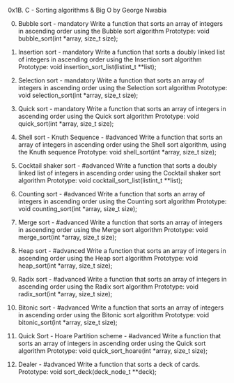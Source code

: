 0x1B. C - Sorting algorithms & Big O by George Nwabia

0. Bubble sort - mandatory
Write a function that sorts an array of integers in ascending order using the Bubble sort algorithm
Prototype: void bubble_sort(int *array, size_t size);

1. Insertion sort - mandatory
Write a function that sorts a doubly linked list of integers in ascending order using the Insertion sort algorithm
Prototype: void insertion_sort_list(listint_t **list);

2. Selection sort - mandatory
Write a function that sorts an array of integers in ascending order using the Selection sort algorithm
Prototype: void selection_sort(int *array, size_t size);

3. Quick sort - mandatory
Write a function that sorts an array of integers in ascending order using the Quick sort algorithm
Prototype: void quick_sort(int *array, size_t size);

4. Shell sort - Knuth Sequence - #advanced
Write a function that sorts an array of integers in ascending order using the Shell sort algorithm, using the Knuth sequence
Prototype: void shell_sort(int *array, size_t size);

5. Cocktail shaker sort - #advanced
Write a function that sorts a doubly linked list of integers in ascending order using the Cocktail shaker sort algorithm
Prototype: void cocktail_sort_list(listint_t **list);

6. Counting sort - #advanced
Write a function that sorts an array of integers in ascending order using the Counting sort algorithm
Prototype: void counting_sort(int *array, size_t size);

7. Merge sort - #advanced
Write a function that sorts an array of integers in ascending order using the Merge sort algorithm
Prototype: void merge_sort(int *array, size_t size);

8. Heap sort - #advanced
Write a function that sorts an array of integers in ascending order using the Heap sort algorithm
Prototype: void heap_sort(int *array, size_t size);

9. Radix sort - #advanced
Write a function that sorts an array of integers in ascending order using the Radix sort algorithm
Prototype: void radix_sort(int *array, size_t size);

10. Bitonic sort - #advanced
Write a function that sorts an array of integers in ascending order using the Bitonic sort algorithm
Prototype: void bitonic_sort(int *array, size_t size);

11. Quick Sort - Hoare Partition scheme - #advanced
Write a function that sorts an array of integers in ascending order using the Quick sort algorithm
Prototype: void quick_sort_hoare(int *array, size_t size);

12. Dealer - #advanced
Write a function that sorts a deck of cards.
Prototype: void sort_deck(deck_node_t **deck);
